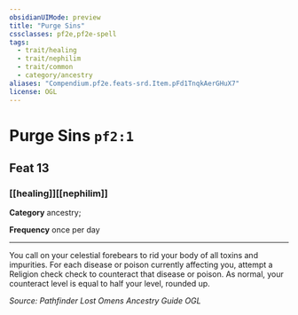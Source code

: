 ```yaml
---
obsidianUIMode: preview
title: "Purge Sins"
cssclasses: pf2e,pf2e-spell
tags:
  - trait/healing
  - trait/nephilim
  - trait/common
  - category/ancestry
aliases: "Compendium.pf2e.feats-srd.Item.pFd1TnqkAerGHuX7"
license: OGL
---
```

# Purge Sins `pf2:1`
## Feat 13
### [[healing]][[nephilim]]

**Category** ancestry; 




**Frequency** once per day

* * *

You call on your celestial forebears to rid your body of all toxins and impurities. For each disease or poison currently affecting you, attempt a Religion check check to counteract that disease or poison. As normal, your counteract level is equal to half your level, rounded up.

*Source: Pathfinder Lost Omens Ancestry Guide*
*OGL*